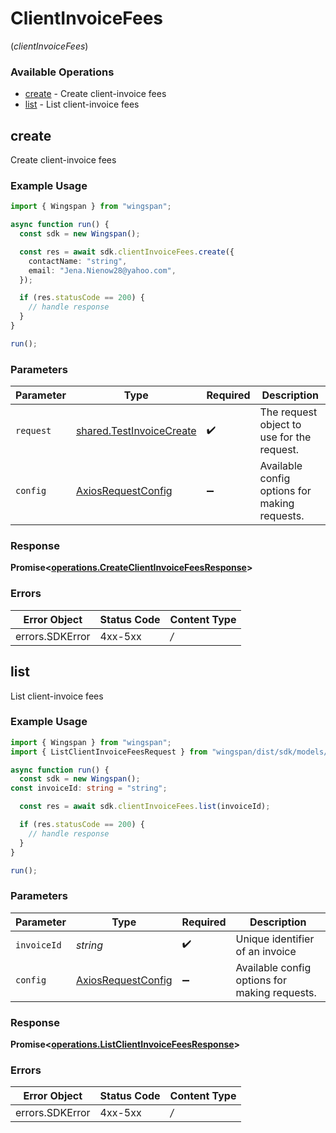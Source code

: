 # ClientInvoiceFees
(*clientInvoiceFees*)

### Available Operations

* [create](#create) - Create client-invoice fees
* [list](#list) - List client-invoice fees

## create

Create client-invoice fees

### Example Usage

```typescript
import { Wingspan } from "wingspan";

async function run() {
  const sdk = new Wingspan();

  const res = await sdk.clientInvoiceFees.create({
    contactName: "string",
    email: "Jena.Nienow28@yahoo.com",
  });

  if (res.statusCode == 200) {
    // handle response
  }
}

run();
```

### Parameters

| Parameter                                                                | Type                                                                     | Required                                                                 | Description                                                              |
| ------------------------------------------------------------------------ | ------------------------------------------------------------------------ | ------------------------------------------------------------------------ | ------------------------------------------------------------------------ |
| `request`                                                                | [shared.TestInvoiceCreate](../../sdk/models/shared/testinvoicecreate.md) | :heavy_check_mark:                                                       | The request object to use for the request.                               |
| `config`                                                                 | [AxiosRequestConfig](https://axios-http.com/docs/req_config)             | :heavy_minus_sign:                                                       | Available config options for making requests.                            |


### Response

**Promise<[operations.CreateClientInvoiceFeesResponse](../../sdk/models/operations/createclientinvoicefeesresponse.md)>**
### Errors

| Error Object    | Status Code     | Content Type    |
| --------------- | --------------- | --------------- |
| errors.SDKError | 4xx-5xx         | */*             |

## list

List client-invoice fees

### Example Usage

```typescript
import { Wingspan } from "wingspan";
import { ListClientInvoiceFeesRequest } from "wingspan/dist/sdk/models/operations";

async function run() {
  const sdk = new Wingspan();
const invoiceId: string = "string";

  const res = await sdk.clientInvoiceFees.list(invoiceId);

  if (res.statusCode == 200) {
    // handle response
  }
}

run();
```

### Parameters

| Parameter                                                    | Type                                                         | Required                                                     | Description                                                  |
| ------------------------------------------------------------ | ------------------------------------------------------------ | ------------------------------------------------------------ | ------------------------------------------------------------ |
| `invoiceId`                                                  | *string*                                                     | :heavy_check_mark:                                           | Unique identifier of an invoice                              |
| `config`                                                     | [AxiosRequestConfig](https://axios-http.com/docs/req_config) | :heavy_minus_sign:                                           | Available config options for making requests.                |


### Response

**Promise<[operations.ListClientInvoiceFeesResponse](../../sdk/models/operations/listclientinvoicefeesresponse.md)>**
### Errors

| Error Object    | Status Code     | Content Type    |
| --------------- | --------------- | --------------- |
| errors.SDKError | 4xx-5xx         | */*             |
